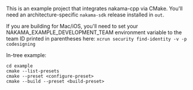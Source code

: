 This is an example project that integrates nakama-cpp via CMake. You'll need an architecture-specific `nakama-sdk` release
installed in `out`.

If you are building for Mac/iOS, you'll need to set your NAKAMA_EXAMPLE_DEVELOPMENT_TEAM environment variable to the team ID printed in parentheses here: `xcrun security find-identity -v -p codesigning`

In-tree example:
```
cd example
cmake --list-presets
cmake --preset <configure-preset>
cmake --build --preset <build-preset>
```